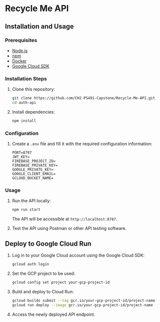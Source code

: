 # Recycle Me API

## Installation and Usage

### Prerequisites

- [Node.js](https://nodejs.org/)
- [npm](https://www.npmjs.com/)
- [Docker](https://www.docker.com/)
- [Google Cloud SDK](https://cloud.google.com/sdk)

### Installation Steps

1. Clone this repository:

    ```bash
    git clone https://github.com/CH2-PS491-Capstone/Recycle-Me-API.git
    cd auth-api
    ```

2. Install dependencies:

    ```bash
    npm install
    ```

### Configuration

1. Create a `.env` file and fill it with the required configuration information:

    ```env
    PORT=8787
    JWT_KEY=
    FIREBASE_PROJECT_ID=
    FIREBASE_PRIVATE_KEY=
    GOOGLE_PRIVATE_KEY=
    GOOGLE_CLIENT_EMAIL=
    GCLOUD_BUCKET_NAME=
    ```

### Usage

1. Run the API locally:

    ```bash
    npm run start
    ```

    The API will be accessible at `http://localhost:8787`.

2. Test the API using Postman or other API testing software.

## Deploy to Google Cloud Run

1. Log in to your Google Cloud account using the Google Cloud SDK:

    ```bash
    gcloud auth login
    ```

2. Set the GCP project to be used:

    ```bash
    gcloud config set project your-gcp-project-id
    ```

3. Build and deploy to Cloud Run:

    ```bash
    gcloud builds submit --tag gcr.io/your-gcp-project-id/project-name
    gcloud run deploy --image gcr.io/your-gcp-project-id/project-name
    ```

4. Access the newly deployed API endpoint.


